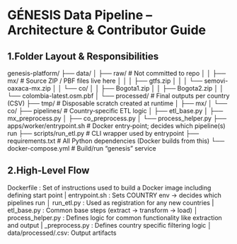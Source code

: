 # GÉNESIS Data Pipeline – Architecture & Contributor Guide

## 1.Folder Layout & Responsibilities

genesis-platform/
├── data/
│ ├── raw/ # Not committed to repo
│ │ ├── mx/ # Source ZIP / PBF files live here
│ │ │ ├── gtfs.zip
│ │ │ └── semovi-oaxaca-mx.zip
│ │ └── co/
│ │ ├── Bogota1.zip
│ │ ├── Bogota2.zip
│ │ └── colombia-latest.osm.pbf
│ └── processed/ # Final outputs per country (CSV)
├── tmp/ # Disposable scratch created at runtime
│ ├── mx/
│ └── co/
├── pipelines/ # Country‑specific ETL logic
│ ├── etl_base.py
│ ├── mx_preprocess.py
│ ├── co_preprocess.py
│ └── process_helper.py
├── apps/worker/entrypoint.sh # Docker entry‑point; decides which pipeline(s) run
├── scripts/run_etl.py # CLI wrapper used by entrypoint
├── requirements.txt # All Python dependencies (Docker builds from this)
└── docker-compose.yml # Build/run “genesis” service


## 2.High‑Level Flow

Dockerfile      :   Set of instructions used to build a Docker image including defining start point
     |
entrypoint.sh   :   Sets COUNTRY env → decides which pipelines run
     │ 
run_etl.py      :   Used as registration for any new countries
     |
etl_base.py     :   Common base steps (extract → transform → load)
     │
process_helper.py : Defines logic for common functionality like extraction and output
     |
<c>_preprocess.py : Defines country specific filtering logic
     │
data/processed/<c>.csv: Output artifacts


